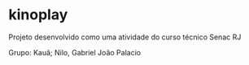 # kinoplay
Projeto desenvolvido como uma atividade do curso técnico Senac RJ

Grupo: Kauã; Nilo, Gabriel João Palacio
